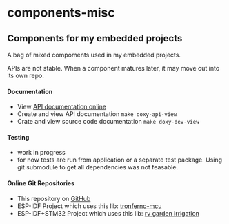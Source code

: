 # components-misc

## Components for my embedded projects

A bag of mixed compoments used in my embedded projects.

APIs are not stable. When a component matures later, it may move out into its own repo.


#### Documentation
   *  View [API documentation online](https://zwiebert.github.io/components-misc/api) 
   *  Create and view API documentation `make doxy-api-view`
   *  Crate and view source code documentation `make doxy-dev-view`

#### Testing
   * work in progress
   * for now tests are run from  application or a separate test package. Using git submodule to get all dependencies was not feasable.

#### Online Git Repositories
   * This repository on [GitHub](https://github.com/zwiebert/components-misc.git)
   * ESP-IDF Project which uses this lib: [tronferno-mcu](https://github.com/zwiebert/tronferno-mcu.git)
   * ESP-IDF+STM32 Project which uses this lib: [rv garden irrigation](https://github.com/zwiebert/irrigation_control.git)

